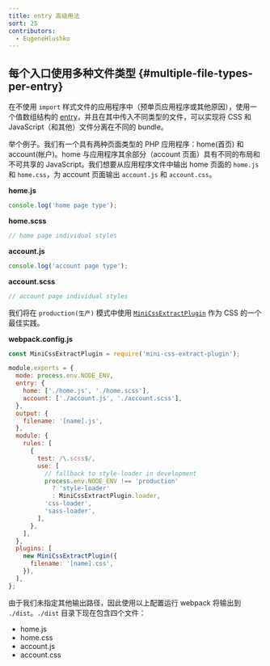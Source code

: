 ```yaml
---
title: entry 高级用法
sort: 25
contributors:
  - EugeneHlushko
---
```


## 每个入口使用多种文件类型 {#multiple-file-types-per-entry}

在不使用 `import` 样式文件的应用程序中（预单页应用程序或其他原因），使用一个值数组结构的 [entry](/configuration/entry-context/#entry)，并且在其中传入不同类型的文件，可以实现将 CSS 和 JavaScript（和其他）文件分离在不同的 bundle。

举个例子。我们有一个具有两种页面类型的 PHP 应用程序：home(首页) 和 account(帐户)。home 与应用程序其余部分（account 页面）具有不同的布局和不可共享的 JavaScript。我们想要从应用程序文件中输出 home 页面的 `home.js` 和 `home.css`，为 account 页面输出 `account.js` 和 `account.css`。

**home.js**

```javascript
console.log('home page type');
```

**home.scss**

```scss
// home page individual styles
```

**account.js**

```javascript
console.log('account page type');
```

**account.scss**

```scss
// account page individual styles
```

我们将在 `production(生产)` 模式中使用 [`MiniCssExtractPlugin`](/plugins/mini-css-extract-plugin/) 作为 CSS 的一个最佳实践。

**webpack.config.js**

```js
const MiniCssExtractPlugin = require('mini-css-extract-plugin');

module.exports = {
  mode: process.env.NODE_ENV,
  entry: {
    home: ['./home.js', './home.scss'],
    account: ['./account.js', './account.scss'],
  },
  output: {
    filename: '[name].js',
  },
  module: {
    rules: [
      {
        test: /\.scss$/,
        use: [
          // fallback to style-loader in development
          process.env.NODE_ENV !== 'production'
            ? 'style-loader'
            : MiniCssExtractPlugin.loader,
          'css-loader',
          'sass-loader',
        ],
      },
    ],
  },
  plugins: [
    new MiniCssExtractPlugin({
      filename: '[name].css',
    }),
  ],
};
```

由于我们未指定其他输出路径，因此使用以上配置运行 webpack 将输出到 `./dist`。`./dist` 目录下现在包含四个文件：

- home.js
- home.css
- account.js
- account.css
